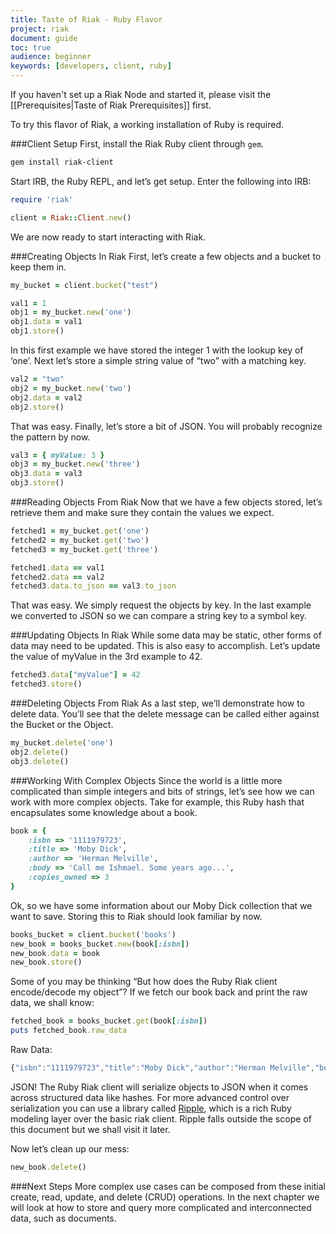 ```yaml
---
title: Taste of Riak - Ruby Flavor
project: riak
document: guide
toc: true
audience: beginner
keywords: [developers, client, ruby]
---
```


If you haven't set up a Riak Node and started it, please visit the [[Prerequisites|Taste of Riak Prerequisites]] first.

To try this flavor of Riak, a working installation of Ruby is required. 

###Client Setup
First, install the Riak Ruby client through `gem`.

```bash
gem install riak-client
```

Start IRB, the Ruby REPL, and let’s get setup.  Enter the following into IRB:

```ruby
require 'riak'

client = Riak::Client.new()
```

We are now ready to start interacting with Riak.

###Creating Objects In Riak
First, let’s create a few objects and a bucket to keep them in.

```ruby
my_bucket = client.bucket("test")

val1 = 1
obj1 = my_bucket.new('one')
obj1.data = val1
obj1.store()
```

In this first example we have stored the integer 1 with the lookup key of ‘one’.  Next let’s store a simple string value of “two” with a matching key.

```ruby
val2 = "two"
obj2 = my_bucket.new('two')
obj2.data = val2
obj2.store()
```

That was easy.  Finally, let’s store a bit of JSON.  You will probably recognize the pattern by now.

```ruby
val3 = { myValue: 3 }
obj3 = my_bucket.new('three')
obj3.data = val3
obj3.store()
```

###Reading Objects From Riak
Now that we have a few objects stored, let’s retrieve them and make sure they contain the values we expect.

```ruby
fetched1 = my_bucket.get('one')
fetched2 = my_bucket.get('two')
fetched3 = my_bucket.get('three')

fetched1.data == val1
fetched2.data == val2
fetched3.data.to_json == val3.to_json
```

That was easy.  We simply request the objects by key.  In the last example we converted to JSON so we can compare a string key to a symbol key.


###Updating Objects In Riak
While some data may be static, other forms of data may need to be updated.  This is also easy to accomplish.  Let’s update the value of myValue in the 3rd example to 42.

```ruby
fetched3.data["myValue"] = 42
fetched3.store()
```

###Deleting Objects From Riak
As a last step, we’ll demonstrate how to delete data.  You’ll see that the delete message can be called either against the Bucket or the Object.

```ruby
my_bucket.delete('one')
obj2.delete()
obj3.delete()
```

###Working With Complex Objects
Since the world is a little more complicated than simple integers and bits of strings, let’s see how we can work with more complex objects.  Take for example, this Ruby hash that encapsulates some knowledge about a book.

```ruby
book = {
	:isbn => '1111979723',
	:title => 'Moby Dick',
	:author => 'Herman Melville',
	:body => 'Call me Ishmael. Some years ago...',
	:copies_owned => 3
}
```

Ok, so we have some information about our Moby Dick collection that we want to save.  Storing this to Riak should look familiar by now.

```ruby
books_bucket = client.bucket('books')
new_book = books_bucket.new(book[:isbn])
new_book.data = book
new_book.store()
```

Some of you may be thinking “But how does the Ruby Riak client encode/decode my object”?  If we fetch our book back and print the raw data, we shall know:

```ruby
fetched_book = books_bucket.get(book[:isbn])
puts fetched_book.raw_data
```

Raw Data:

```javascript
{"isbn":"1111979723","title":"Moby Dick","author":"Herman Melville","body":"Call me Ishmael. Some years ago...","copies_owned":3}
```

JSON!  The Ruby Riak client will serialize objects to JSON when it comes across structured data like hashes.
For more advanced control over serialization you can use a library called [Ripple](https://github.com/basho/ripple), which is a rich Ruby modeling layer over the basic riak client.  Ripple falls outside the scope of this document but we shall visit it later.

Now let’s clean up our mess:

```ruby
new_book.delete()
```

###Next Steps
More complex use cases can be composed from these initial create, read, update, and delete (CRUD) operations. In the next chapter we will look at how to store and query more complicated and interconnected data, such as documents.  


